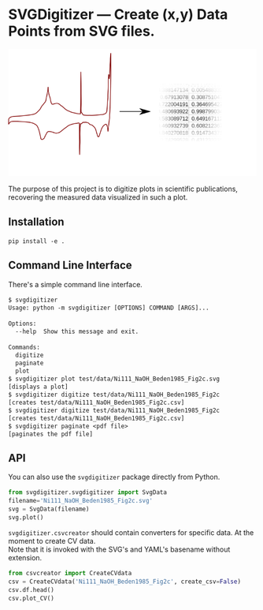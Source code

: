 # SVGDigitizer — Create (x,y) Data Points from SVG files.

![Logo](./logo.svg)

The purpose of this project is to digitize plots in scientific publications, recovering the measured data visualized in such a plot.

## Installation

```
pip install -e .
```

## Command Line Interface

There's a simple command line interface.

```
$ svgdigitizer
Usage: python -m svgdigitizer [OPTIONS] COMMAND [ARGS]...

Options:
  --help  Show this message and exit.

Commands:
  digitize
  paginate
  plot
$ svgdigitizer plot test/data/Ni111_NaOH_Beden1985_Fig2c.svg
[displays a plot]
$ svgdigitizer digitize test/data/Ni111_NaOH_Beden1985_Fig2c
[creates test/data/Ni111_NaOH_Beden1985_Fig2c.csv]
$ svgdigitizer digitize test/data/Ni111_NaOH_Beden1985_Fig2c
[creates test/data/Ni111_NaOH_Beden1985_Fig2c.csv]
$ svgdigitizer paginate <pdf file>
[paginates the pdf file]
```

## API

You can also use the `svgdigitizer` package directly from Python.
 
```python
from svgdigitizer.svgdigitizer import SvgData
filename='Ni111_NaOH_Beden1985_Fig2c.svg'
svg = SvgData(filename)
svg.plot()
```

`svgdigitizer.csvcreator` should contain converters for specific data. At the moment to create CV data.   
Note that it is invoked with the SVG's and YAML's basename without extension.

```python
from csvcreator import CreateCVdata
csv = CreateCVdata('Ni111_NaOH_Beden1985_Fig2c', create_csv=False)
csv.df.head()
csv.plot_CV()
```
